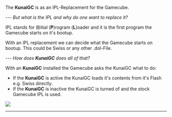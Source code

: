 The **KunaiGC** is as an IPL-Replacement for the Gamecube.

--- *But what is the IPL and why do one want to replace it?*

IPL stands for (**I**)itial (**P**)rogram (**L**)oader and it is the first program the Gamecube starts on it's bootup.

With an IPL replacement we can decide what the Gamecube starts on bootup. This could be Swiss or any other .dol-File.

--- *How does **KunaiGC** does all of that?*

With an **KunaiGC** installed the Gamecube asks the KunaiGC what to do:
- If the **KunaiGC** is active the KunaiGC loads it's contents from it's Flash e.g. Swiss directly.
- If the **KunaiGC** is inactive the KunaiGC is turned of and the stock Gamecube IPL is used.

![](https://github.com/KunaiGC/KunaiGC/blob/3a7684826921ec3372d3ddb9dda2f9ff35c36499/images/howitworks.PNG)


*******